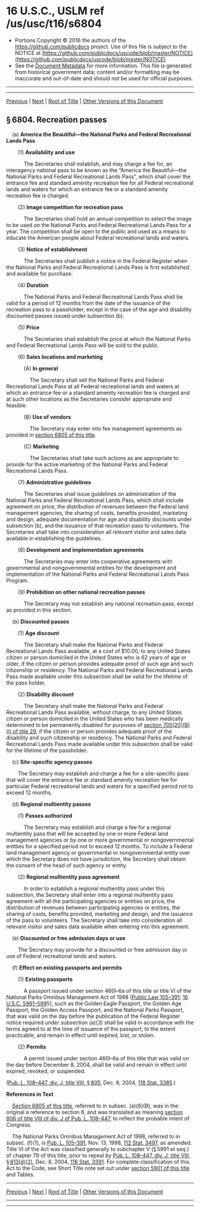 ---
---

# 16 U.S.C., USLM ref /us/usc/t16/s6804

* Portions Copyright © 2016 the authors of the https://github.com/publicdocs project.
  Use of this file is subject to the NOTICE at [https://github.com/publicdocs/uscode/blob/master/NOTICE](https://github.com/publicdocs/uscode/blob/master/NOTICE)
* See the [Document Metadata](././../../../..//README.md) for more information.
  This file is generated from historical government data; content and/or formatting may be inaccurate and out-of-date and should not be used for official purposes.

----------
----------

[Previous](./../../../..//us/usc/t16/ch87/m__us_usc_t16_s6803.md) | [Next](./../../../..//us/usc/t16/ch87/m__us_usc_t16_s6805.md) | [Root of Title](./../../../../) | [Other Versions of this Document](https://publicdocs.github.io/go/links?ns=uslm&ref=%2Fus%2Fusc%2Ft16%2Fs6804)

## § 6804. Recreation passes

    (a) __America the Beautiful—the National Parks and Federal Recreational Lands Pass__ 

        (1) __Availability and use__ 

            The Secretaries shall establish, and may charge a fee for, an interagency national pass to be known as the “America the Beautiful—the National Parks and Federal Recreational Lands Pass”, which shall cover the entrance fee and standard amenity recreation fee for all Federal recreational lands and waters for which an entrance fee or a standard amenity recreation fee is charged.

        (2) __Image competition for recreation pass__ 

            The Secretaries shall hold an annual competition to select the image to be used on the National Parks and Federal Recreational Lands Pass for a year. The competition shall be open to the public and used as a means to educate the American people about Federal recreational lands and waters.

        (3) __Notice of establishment__ 

            The Secretaries shall publish a notice in the Federal Register when the National Parks and Federal Recreational Lands Pass is first established and available for purchase.

        (4) __Duration__ 

            The National Parks and Federal Recreational Lands Pass shall be valid for a period of 12 months from the date of the issuance of the recreation pass to a passholder, except in the case of the age and disability discounted passes issued under subsection (b).

        (5) __Price__ 

            The Secretaries shall establish the price at which the National Parks and Federal Recreational Lands Pass will be sold to the public.

        (6) __Sales locations and marketing__ 

            (A) __In general__ 

                The Secretary shall sell the National Parks and Federal Recreational Lands Pass at all Federal recreational lands and waters at which an entrance fee or a standard amenity recreation fee is charged and at such other locations as the Secretaries consider appropriate and feasible.

            (B) __Use of vendors__ 

                The Secretary may enter into fee management agreements as provided in [section 6805 of this title][/us/usc/t16/s6805].

            (C) __Marketing__ 

                The Secretaries shall take such actions as are appropriate to provide for the active marketing of the National Parks and Federal Recreational Lands Pass.

        (7) __Administrative guidelines__ 

            The Secretaries shall issue guidelines on administration of the National Parks and Federal Recreational Lands Pass, which shall include agreement on price, the distribution of revenues between the Federal land management agencies, the sharing of costs, benefits provided, marketing and design, adequate documentation for age and disability discounts under subsection (b), and the issuance of that recreation pass to volunteers. The Secretaries shall take into consideration all relevant visitor and sales data available in establishing the guidelines.

        (8) __Development and implementation agreements__ 

            The Secretaries may enter into cooperative agreements with governmental and nongovernmental entities for the development and implementation of the National Parks and Federal Recreational Lands Pass Program.

        (9) __Prohibition on other national recreation passes__ 

            The Secretary may not establish any national recreation pass, except as provided in this section.

    (b) __Discounted passes__ 

        (1) __Age discount__ 

            The Secretary shall make the National Parks and Federal Recreational Lands Pass available, at a cost of $10.00, to any United States citizen or person domiciled in the United States who is 62 years of age or older, if the citizen or person provides adequate proof of such age and such citizenship or residency. The National Parks and Federal Recreational Lands Pass made available under this subsection shall be valid for the lifetime of the pass holder.

        (2) __Disability discount__ 

            The Secretary shall make the National Parks and Federal Recreational Lands Pass available, without charge, to any United States citizen or person domiciled in the United States who has been medically determined to be permanently disabled for purposes of [section 705(20)(B)(i) of title 29][/us/usc/t29/s705/20/B/i], if the citizen or person provides adequate proof of the disability and such citizenship or residency. The National Parks and Federal Recreational Lands Pass made available under this subsection shall be valid for the lifetime of the passholder.

    (c) __Site-specific agency passes__ 

        The Secretary may establish and charge a fee for a site-specific pass that will cover the entrance fee or standard amenity recreation fee for particular Federal recreational lands and waters for a specified period not to exceed 12 months.

    (d) __Regional multientity passes__ 

        (1) __Passes authorized__ 

            The Secretary may establish and charge a fee for a regional multientity pass that will be accepted by one or more Federal land management agencies or by one or more governmental or nongovernmental entities for a specified period not to exceed 12 months. To include a Federal land management agency or governmental or nongovernmental entity over which the Secretary does not have jurisdiction, the Secretary shall obtain the consent of the head of such agency or entity.

        (2) __Regional multientity pass agreement__ 

            In order to establish a regional multientity pass under this subsection, the Secretary shall enter into a regional multientity pass agreement with all the participating agencies or entities on price, the distribution of revenues between participating agencies or entities, the sharing of costs, benefits provided, marketing and design, and the issuance of the pass to volunteers. The Secretary shall take into consideration all relevant visitor and sales data available when entering into this agreement.

    (e) __Discounted or free admission days or use__ 

        The Secretary may provide for a discounted or free admission day or use of Federal recreational lands and waters.

    (f) __Effect on existing passports and permits__ 

        (1) __Existing passports__ 

            A passport issued under section 460l–6a of this title or title VI of the National Parks Omnibus Management Act of 1998 ([Public Law 105–391][/us/pl/105/391]; [16 U.S.C. 5991–599][/us/usc/t16/s5991–599]5), such as the Golden Eagle Passport, the Golden Age Passport, the Golden Access Passport, and the National Parks Passport, that was valid on the day before the publication of the Federal Register notice required under subsection (a)(3) shall be valid in accordance with the terms agreed to at the time of issuance of the passport, to the extent practicable, and remain in effect until expired, lost, or stolen.

        (2) __Permits__ 

            A permit issued under section 460l–6a of this title that was valid on the day before December 8, 2004, shall be valid and remain in effect until expired, revoked, or suspended.

([Pub. L. 108–447, div. J, title VIII, § 805][/us/pl/108/447/s805], Dec. 8, 2004, [118 Stat. 3385][/us/stat/118/3385].)

 __References in Text__ 

    [Section 6805 of this title][/us/usc/t16/s6805], referred to in subsec. (a)(6)(B), was in the original a reference to section 6, and was translated as meaning [section 806 of title VIII of div. J of Pub. L. 108–447][/us/pl/108/447/s806], to reflect the probable intent of Congress.

    The National Parks Omnibus Management Act of 1998, referred to in subsec. (f)(1), is [Pub. L. 105–391][/us/pl/105/391], Nov. 13, 1998, [112 Stat. 3497][/us/stat/112/3497], as amended. Title VI of the Act was classified generally to subchapter V (§ 5991 et seq.) of chapter 79 of this title, prior to repeal by [Pub. L. 108–447, div. J, title VIII, § 813(d)(2)][/us/pl/108/447/s813/d/2], Dec. 8, 2004, [118 Stat. 3391][/us/stat/118/3391]. For complete classification of this Act to the Code, see Short Title note set out under [section 5901 of this title][/us/usc/t16/s5901] and Tables.

----------

[Previous](./../../../..//us/usc/t16/ch87/m__us_usc_t16_s6803.md) | [Next](./../../../..//us/usc/t16/ch87/m__us_usc_t16_s6805.md) | [Root of Title](./../../../../) | [Other Versions of this Document](https://publicdocs.github.io/go/links?ns=uslm&ref=%2Fus%2Fusc%2Ft16%2Fs6804)

----------
----------

[/us/usc/t16/s6805]: https://publicdocs.github.io/go/links?ns=uslm&ref=%2Fus%2Fusc%2Ft16%2Fs6805
[/us/usc/t29/s705/20/B/i]: https://publicdocs.github.io/go/links?ns=uslm&ref=%2Fus%2Fusc%2Ft29%2Fs705%2F20%2FB%2Fi
[/us/pl/105/391]: https://publicdocs.github.io/go/links?ns=uslm&ref=%2Fus%2Fpl%2F105%2F391
[/us/usc/t16/s5991–599]: https://publicdocs.github.io/go/links?ns=uslm&ref=%2Fus%2Fusc%2Ft16%2Fs5991%E2%80%93599
[/us/pl/108/447/s805]: https://publicdocs.github.io/go/links?ns=uslm&ref=%2Fus%2Fpl%2F108%2F447%2Fs805
[/us/stat/118/3385]: https://publicdocs.github.io/go/links?ns=uslm&ref=%2Fus%2Fstat%2F118%2F3385
[/us/usc/t16/s6805]: https://publicdocs.github.io/go/links?ns=uslm&ref=%2Fus%2Fusc%2Ft16%2Fs6805
[/us/pl/108/447/s806]: https://publicdocs.github.io/go/links?ns=uslm&ref=%2Fus%2Fpl%2F108%2F447%2Fs806
[/us/pl/105/391]: https://publicdocs.github.io/go/links?ns=uslm&ref=%2Fus%2Fpl%2F105%2F391
[/us/stat/112/3497]: https://publicdocs.github.io/go/links?ns=uslm&ref=%2Fus%2Fstat%2F112%2F3497
[/us/pl/108/447/s813/d/2]: https://publicdocs.github.io/go/links?ns=uslm&ref=%2Fus%2Fpl%2F108%2F447%2Fs813%2Fd%2F2
[/us/stat/118/3391]: https://publicdocs.github.io/go/links?ns=uslm&ref=%2Fus%2Fstat%2F118%2F3391
[/us/usc/t16/s5901]: https://publicdocs.github.io/go/links?ns=uslm&ref=%2Fus%2Fusc%2Ft16%2Fs5901


